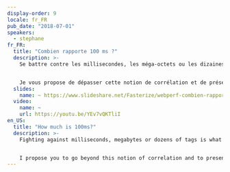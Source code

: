 ```yaml
---
display-order: 9
locale: fr_FR
pub_date: "2018-07-01"
speakers:
  - stephane
fr_FR:
  title: "Combien rapporte 100 ms ?"
  description: >-
    Se battre contre les millisecondes, les méga-octets ou les dizaines de tags c'est ce que les accrocs à la webperf font tous les jours et c'est évidemment une nécessité pour nos internautes chéris. Mais si on travaille tous dans cet écosystème, c'est parce qu'Amazon a un jour mis des chiffres sur les impacts business qu'avait ce travail (100 ms, etc. vous connaissez ? ;-). Depuis, des dizaines et des dizaines d'études ont montré avec plus ou moins de bonheur la corrélation entre webperf et business.


    Je vous propose de dépasser cette notion de corrélation et de présenter des méthodes pour mesurer concrètement quel est l'impact de la webperf sur votre site Web : distributions, tests A/B, tests du Khi2, etc… mais aussi d'illustrer cela avec des cas réels rencontrés au cours de ma longue vie d'expert Webperf.
  slides:
    name: ~ https://www.slideshare.net/Fasterize/webperf-combien-rapporte-100-ms
  video:
    name: ~
    url: https://youtu.be/YEv7vQKTliI
en_US:
  title: "How much is 100ms?"
  description: >-
    Fighting against milliseconds, megabytes or dozens of tags is what webperf addicts do every day and it is obviously a necessity for our beloved Internet users. But the reason that we all work in this ecosystem, is that Amazon has one day put figures on the business impacts that this work had (100ms, etc. you know? ;-). Since then, dozens and dozens of studies have shown with varying degrees of success the correlation between webperf and business.


    I propose you to go beyond this notion of correlation and to present methods to measure concretely what is the impact of the webperf on your Web site: distributions, A/B tests, Chi2 tests, etc... but also to illustrate this with real cases met during my long life as Webperf expert.
---
```

